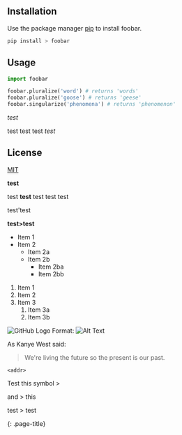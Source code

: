 ## Installation

Use the package manager [pip](https://pip.pypa.io/en/stable/) to install foobar.

```bash
pip install > foobar
```

## Usage

```python
import foobar

foobar.pluralize('word') # returns 'words'
foobar.pluralize('goose') # returns 'geese'
foobar.singularize('phenomena') # returns 'phenomenon'
```

*test*

test test test *test*


## License
[MIT](https://choosealicense.com/licenses/mit/)

**test**

test **test** test test test

test'test

**test>test**

* Item 1
* Item 2
  * Item 2a
  * Item 2b
    * Item 2ba
    * Item 2bb
    
  
1. Item 1
1. Item 2
1. Item 3
   1. Item 3a
   1. Item 3b
   
 ![GitHub Logo](/images/logo.png)
Format: ![Alt Text](url)

As Kanye West said:
> We're living the future so
> the present is our past.

`<addr>`

Test this symbol >

and &gt; this

test &gt; test

{: .page-title}
